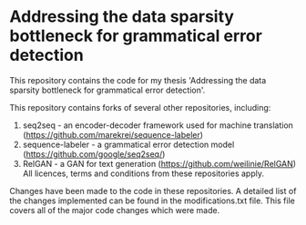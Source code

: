 # Addressing the data sparsity bottleneck for grammatical error detection #

This repository contains the code for my thesis 'Addressing the data sparsity bottleneck for grammatical error detection'. 

This repository contains forks of several other repositories, including:
  1. seq2seq - an encoder-decoder framework used for machine translation (https://github.com/marekrei/sequence-labeler)
  2. sequence-labeler - a grammatical error detection model (https://github.com/google/seq2seq/)
  3. RelGAN - a GAN for text generation (https://github.com/weilinie/RelGAN)
All licences, terms and conditions from these repositories apply. 

Changes have been made to the code in these repositories. A detailed list of the changes implemented can be found in the modifications.txt file. This file covers all of the major code changes which were made. 
